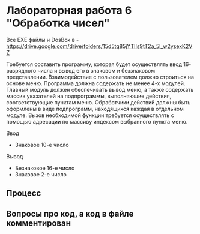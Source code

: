 # Лабораторная работа 6 "Обработка чисел"

Все EXE файлы и DosBox в - https://drive.google.com/drive/folders/15d5tq85jYTIIs9tT2a_5l_w2ysexK2VZ

Требуется составить программу, которая будет осуществлять ввод 16-разрядного числа
и вывод его в знаковом и беззнаковом представлении. Взаимодействие с
пользователем должно строиться на основе меню. Программа должна содержать не
менее 4-х модулей. Главный модуль должен обеспечивать вывод меню, а также
содержать массив указателей на подпрограммы, выполняющие действия,
соответствующие пунктам меню. Обработчики действий должны быть оформлены в
виде подпрограмм, находящихся каждая в отдельном модуле. Вызов необходимой
функции требуется осуществлять с помощью адресации по массиву индексом
выбранного пункта меню.

Ввод

- Знаковое 10-е число

Вывод

- Безнаковое 16-е число
- Знаковое 2-е число

## Процесс

## Вопросы про код, а код в файле комментирован
